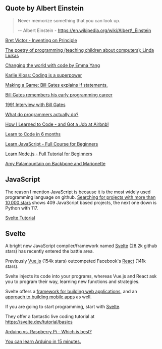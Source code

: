 ## Quote by Albert Einstein

> Never memorize something that you can look up.
>
> \-- Albert Einstein - https://en.wikipedia.org/wiki/Albert\_Einstein

[Bret Victor - Inventing on Principle](https://www.youtube.com/watch?v=PUv66718DII "Play Video")

[The poetry of programming (teaching children about computers): Linda Liukas](https://www.youtube.com/watch?v=-jRREn6ifEQ "Play Video")

[Changing the world with code by Emma Yang](https://www.youtube.com/watch?v=ghqSw40pC5s "Play Video")

[Karlie Kloss: Coding is a superpower](https://www.youtube.com/watch?v=Bwiln7v0fdc "Play Video")

[Making a Game: Bill Gates explains If statements.](https://www.youtube.com/watch?v=m2Ux2PnJe6E "Play Video")

[Bill Gates remembers his early programming career](https://www.youtube.com/watch?v=vYXQTrYPenQ "Play Video")

[1991 Interview with Bill Gates](https://www.youtube.com/watch?v=6V6Gir1Dyfs "Play Video")

[What do programmers actually do?](https://www.youtube.com/watch?v=g4a7_HH9Wbg "Play Video")

[How I Learned to Code - and Got a Job at Airbnb!](https://www.youtube.com/watch?v=kXpWLv2o7hs "Play Video")

[Learn to Code in 6 months](https://www.youtube.com/watch?v=LCls16Tv8UE "Play Video")

[Learn JavaScript - Full Course for Beginners](https://www.youtube.com/watch?v=PkZNo7MFNFg "Play Video")

[Learn Node.js - Full Tutorial for Beginners](https://www.youtube.com/watch?v=RLtyhwFtXQA "Play Video")

[Amy Palamountain on Backbone and Marionette](https://www.youtube.com/watch?v=0o2whtCJw8I "Play Video")

## JavaScript

The reason I mention JavaScript is because it is the most widely used\
programming language on github. [Searching for projects with more than\
10,000 stars](https://github.com/search?q=stars%3A%3E%3D10000) shows 409 JavaScript based projects, the next one down is\
Python with 117.

[Svelte Tutorial](https://www.youtube.com/watch?v=vhGiGqZ78Rs "Play Video")

## Svelte

A bright new JavaScript compiler/framework named [Svelte](https://svelte.dev/) (28.2k github\
stars) has recently entered the battle area.

Previously [Vue.js](https://vuejs.org/) (154k stars) outcompeted Facebook's [React](https://reactjs.org/) (141k\
stars).

Svelte injects its code into your programs, whereas Vue.js and React ask\
you to program their way, learning new functions and strategies.

Svelte offers a [framework for building web applications](https://sapper.svelte.dev/), and an\
[approach to building mobile apps](https://svelte-native.technology/) as well.

If you are going to start programming, start with [Svelte](https://svelte.dev/).

They offer a fantastic live coding tutorial at\
<https://svelte.dev/tutorial/basics>

[Arduino vs. Raspberry Pi - Which is best?](https://www.youtube.com/watch?v=7vhvnaWUZjE "Play Video")

[You can learn Arduino in 15 minutes.](https://www.youtube.com/watch?v=nL34zDTPkcs "Play Video")
